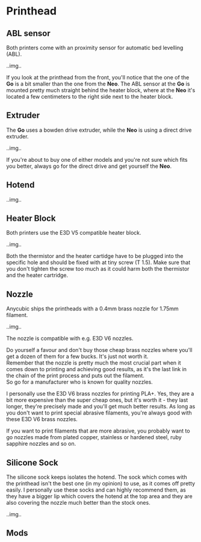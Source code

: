 <link rel=”manifest” href=”docs/manifest.webmanifest”>

# Printhead

## ABL sensor
Both printers come with an proximity sensor for automatic bed levelling (ABL).  
  
..img..
  
If you look at the printhead from the front, you'll notice that the one of the **Go** is a bit smaller than the one from the **Neo**. The ABL sensor at the **Go** is mounted pretty much straight behind the heater block, where at the **Neo** it's located a few centimeters to the right side next to the heater block.   
  
## Extruder
The **Go** uses a bowden drive extruder, while the **Neo** is using a direct drive extruder.  
  
..img..
  
If you're about to buy one of either models and you're not sure which fits you better, always go for the direct drive and get yourself the **Neo**.  
  
## Hotend
  
..img..  
  
## Heater Block
Both printers use the E3D V5 compatible heater block.  

..img..

Both the thermistor and the heater cartidge have to be plugged into the specific hole and should be fixed with at tiny screw (T 1.5). Make sure that you don't tighten the screw too much as it could harm both the thermistor and the heater cartridge. 

## Nozzle
Anycubic ships the printheads with a 0.4mm brass nozzle for 1.75mm filament. 

..img..

The nozzle is compatible with e.g. E3D V6 nozzles.  
  
Do yourself a favour and don't buy those cheap brass nozzles where you'll get a dozen of them for a few bucks. It's just not worth it.  
Remember that the nozzle is pretty much the most crucial part when it comes down to printing and achieving good results, as it's the last link in the chain of the print process and puts out the filament.  
So go for a manufacturer who is known for quality nozzles.  
  
I personally use the E3D V6 brass nozzles for printing PLA+. Yes, they are a bit more expensive than the super cheap ones, but it's worth it - they last longer, they're precisely made and you'll get much better results. As long as you don't want to print special abrasive filaments, you're always good with these E3D V6 brass nozzles.  
  
If you want to print filaments that are more abrasive, you probably want to go nozzles made from plated copper, stainless or hardened steel, ruby sapphire nozzles and so on.  

## Silicone Sock
The silicone sock keeps isolates the hotend. The sock which comes with the printhead isn't the best one (in my opinion) to use, as it comes off pretty easily. I personally use these socks and can highly recommend them, as they have a bigger lip which covers the hotend at the top area and they are also covering the nozzle much better than the stock ones.  
  
..img..

## Mods
